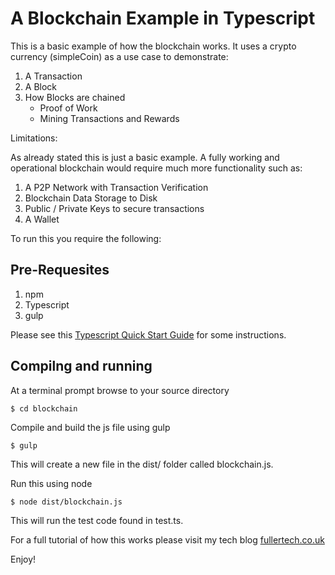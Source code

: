 # A Blockchain Example in Typescript

This is a basic example of how the blockchain works. It uses a crypto currency (simpleCoin) as a use case to demonstrate:

1. A Transaction
2. A Block
3. How Blocks are chained
    * Proof of Work
    * Mining Transactions and Rewards

Limitations:

As already stated this is just a basic example. A fully working and operational blockchain would require much more functionality such as:

1. A P2P Network with Transaction Verification
2. Blockchain Data Storage to Disk
3. Public / Private Keys to secure transactions
4. A Wallet

To run this you require the following:

## Pre-Requesites
1. npm
2. Typescript
3. gulp

Please see this [Typescript Quick Start Guide](https://github.com/jafuller88/guides/blob/master/typescript.md) for some instructions.

## Compilng and running
At a terminal prompt browse to your source directory
```
$ cd blockchain
```
Compile and build the js file using gulp
```
$ gulp
```
This will create a new file in the dist/ folder called blockchain.js.

Run this using node
```
$ node dist/blockchain.js
```

This will run the test code found in test.ts.

For a full tutorial of how this works please visit my tech blog [fullertech.co.uk](http://www.fullertech.co.uk/crypto/2018/04/22/an-example-blockchain-in-typescript.html)

Enjoy!